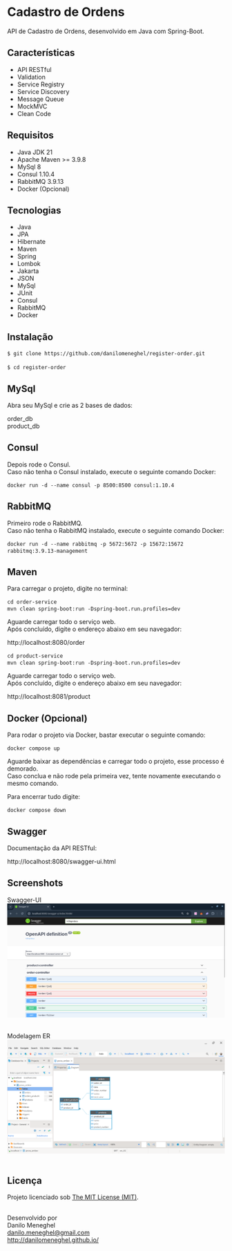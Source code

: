 # Cadastro de Ordens

API de Cadastro de Ordens, desenvolvido em Java com Spring-Boot.


## Características

- API RESTful
- Validation
- Service Registry
- Service Discovery
- Message Queue
- MockMVC
- Clean Code

## Requisitos

- Java JDK 21
- Apache Maven >= 3.9.8
- MySql 8
- Consul 1.10.4
- RabbitMQ 3.9.13
- Docker (Opcional)


## Tecnologias

- Java
- JPA
- Hibernate
- Maven
- Spring
- Lombok
- Jakarta
- JSON
- MySql
- JUnit
- Consul
- RabbitMQ
- Docker


## Instalação

```
$ git clone https://github.com/danilomeneghel/register-order.git

$ cd register-order
```


## MySql

Abra seu MySql e crie as 2 bases de dados:

order_db <br>
product_db


## Consul

Depois rode o Consul.<br>
Caso não tenha o Consul instalado, execute o seguinte comando Docker:

```
docker run -d --name consul -p 8500:8500 consul:1.10.4
```

## RabbitMQ

Primeiro rode o RabbitMQ.<br>
Caso não tenha o RabbitMQ instalado, execute o seguinte comando Docker:

```
docker run -d --name rabbitmq -p 5672:5672 -p 15672:15672 rabbitmq:3.9.13-management
```


## Maven

Para carregar o projeto, digite no terminal:

```
cd order-service
mvn clean spring-boot:run -Dspring-boot.run.profiles=dev
```

Aguarde carregar todo o serviço web. <br>
Após concluído, digite o endereço abaixo em seu navegador: <br>

http://localhost:8080/order <br>


```
cd product-service
mvn clean spring-boot:run -Dspring-boot.run.profiles=dev
```

Aguarde carregar todo o serviço web. <br>
Após concluído, digite o endereço abaixo em seu navegador: <br>

http://localhost:8081/product <br>


## Docker (Opcional)

Para rodar o projeto via Docker, bastar executar o seguinte comando:

```
docker compose up
```

Aguarde baixar as dependências e carregar todo o projeto, esse processo é demorado. <br>
Caso conclua e não rode pela primeira vez, tente novamente executando o mesmo comando. <br>

Para encerrar tudo digite:

```
docker compose down
```


## Swagger

Documentação da API RESTful:

http://localhost:8080/swagger-ui.html


## Screenshots

Swagger-UI <br>
![Screenshots](screenshots/screenshot01.png) <br><br>

Modelagem ER <br>
![Screenshots](screenshots/screenshot02.png) <br><br>


## Licença

Projeto licenciado sob <a href="LICENSE">The MIT License (MIT)</a>.<br><br>


Desenvolvido por<br>
Danilo Meneghel<br>
danilo.meneghel@gmail.com<br>
http://danilomeneghel.github.io/<br>
